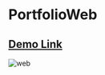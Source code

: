 # PortfolioWeb
## [Demo Link](http://jack28.dothome.co.kr/Portfoilo/portfolio.html)

![web](https://user-images.githubusercontent.com/60656477/80166478-0ab28f00-8619-11ea-8a5e-08937ac209c7.png)
